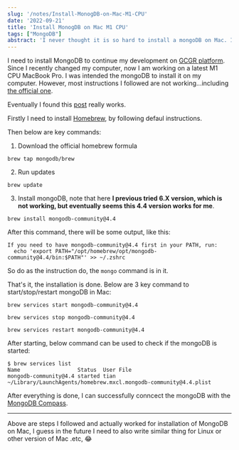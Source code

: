 ```yaml
---
slug: '/notes/Install-MonogDB-on-Mac-M1-CPU'
date: '2022-09-21'
title: 'Install MonogDB on Mac M1 CPU'
tags: ["MongoDB"]
abstract: 'I never thought it is so hard to install a mongoDB on Mac. It took me over one hour to figure out. Here are some steps and records I can follow in the future.'
---
```


I need to install MongoDB to continue my development on [GCGR platform](http://gcgr.org.uk/). Since I recently changed my computer, now I am working on a latest M1 CPU MacBook Pro. I was intended the mongoDB to install it on my computer. However, most instructions I followed are not working...including [the official one](https://www.mongodb.com/docs/manual/tutorial/install-mongodb-on-os-x/).

Eventually I found this [post](https://linuxhint.com/install-mongodb-mac-m1/) really works.

Firstly I need to install [Homebrew](https://brew.sh/), by following defaul instructions.

Then below are key commands:

1. Download the official homebrew formula

```shell
brew tap mongodb/brew
```

2. Run updates 
```shell
brew update
```

3. Install mongoDB, note that here **I previous tried 6.X version, which is not working, but eventually seems this 4.4 version works for me**.

```shell
brew install mongodb-community@4.4
```

After this command, there will be some output, like this:

```
If you need to have mongodb-community@4.4 first in your PATH, run:
  echo 'export PATH="/opt/homebrew/opt/mongodb-community@4.4/bin:$PATH"' >> ~/.zshrc
```

So do as the instruction do, the `mongo` command is in it.

That's it, the installation is done. Below are 3 key command to start/stop/restart mongoDB in Mac:

```shell
brew services start mongodb-community@4.4

brew services stop mongodb-community@4.4

brew services restart mongodb-community@4.4
```

After starting, below command can be used to check if the mongoDB is started:

```shell
$ brew services list
Name                  Status  User File
mongodb-community@4.4 started tian ~/Library/LaunchAgents/homebrew.mxcl.mongodb-community@4.4.plist
```

After everything is done, I can successfully conncect the mongoDB with the [MongoDB Compass](https://www.mongodb.com/products/compass).

---

Above are steps I followed and actually worked for installation of MongoDB on Mac, I guess in the future I need to also write similar thing for Linux or other version of Mac .etc, 😂